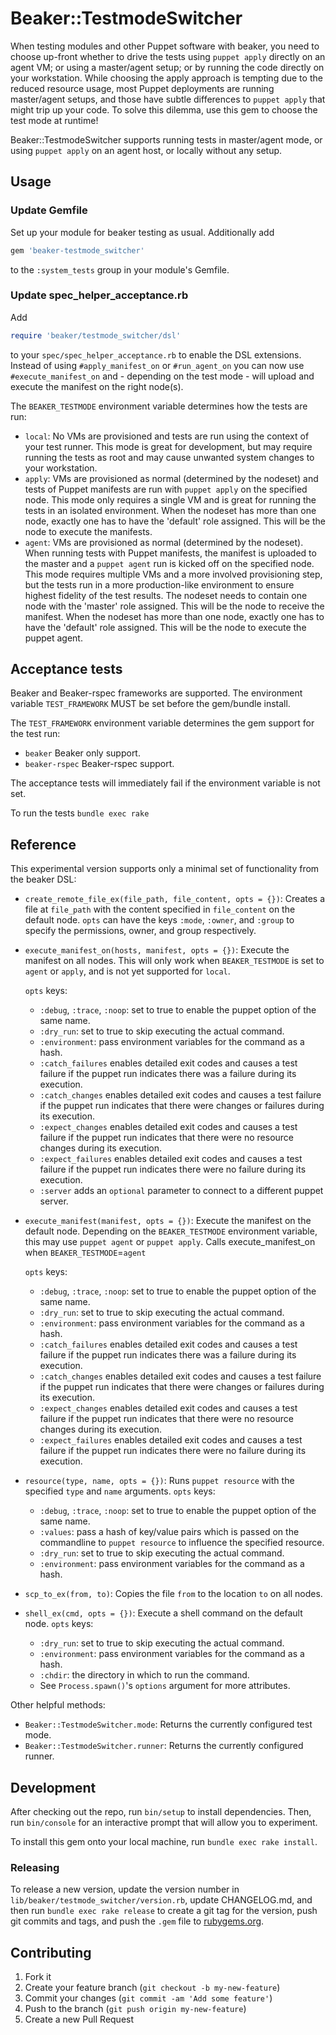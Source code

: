 # Beaker::TestmodeSwitcher

When testing modules and other Puppet software with beaker, you need to choose up-front whether to drive the tests using `puppet apply` directly on an agent VM; or using a master/agent setup; or by running the code directly on your workstation. While choosing the apply approach is tempting due to the reduced resource usage, most Puppet deployments are running master/agent setups, and those have subtle differences to `puppet apply` that might trip up your code. To solve this dilemma, use this gem to choose the test mode at runtime!

Beaker::TestmodeSwitcher supports running tests in master/agent mode, or using `puppet apply` on an agent host, or locally without any setup.

## Usage

### Update Gemfile

Set up your module for beaker testing as usual. Additionally add

```ruby
gem 'beaker-testmode_switcher'
```

to the `:system_tests` group in your module's Gemfile.

### Update spec_helper_acceptance.rb

Add

```ruby
require 'beaker/testmode_switcher/dsl'
```

to your `spec/spec_helper_acceptance.rb` to enable the DSL extensions. Instead of using `#apply_manifest_on` or `#run_agent_on` you can now use `#execute_manifest_on` and - depending on the test mode - will upload and execute the manifest on the right node(s).

The `BEAKER_TESTMODE` environment variable determines how the tests are run:

* `local`: No VMs are provisioned and tests are run using the context of your test runner. This mode is great for development, but may require running the tests as root and may cause unwanted system changes to your workstation.
* `apply`: VMs are provisioned as normal (determined by the nodeset) and tests of Puppet manifests are run with `puppet apply` on the specified node. This mode only requires a single VM and is great for running the tests in an isolated environment. When the nodeset has more than one node, exactly one has to have the 'default' role assigned. This will be the node to execute the manifests.
* `agent`: VMs are provisioned as normal (determined by the nodeset). When running tests with Puppet manifests, the manifest is uploaded to the master and a `puppet agent` run is kicked off on the specified node. This mode requires multiple VMs and a more involved provisioning step, but the tests run in a more production-like environment to ensure highest fidelity of the test results. The nodeset needs to contain one node with the 'master' role assigned. This will be the node to receive the manifest. When the nodeset has more than one node, exactly one has to have the 'default' role assigned. This will be the node to execute the puppet agent.

## Acceptance tests

Beaker and Beaker-rspec frameworks are supported. The environment variable `TEST_FRAMEWORK` MUST be set before the gem/bundle install.

The `TEST_FRAMEWORK` environment variable determines the gem support for the test run:
* `beaker` Beaker only support.
* `beaker-rspec` Beaker-rspec support.

The acceptance tests will immediately fail if the environment variable is not set.

To run the tests `bundle exec rake`

## Reference

This experimental version supports only a minimal set of functionality from the beaker DSL:

* `create_remote_file_ex(file_path, file_content, opts = {})`: Creates a file at `file_path` with the content specified in `file_content` on the default node. `opts` can have the keys `:mode`, `:owner`, and `:group` to specify the permissions, owner, and group respectively.

* `execute_manifest_on(hosts, manifest, opts = {})`: Execute the manifest on all nodes. This will only work when `BEAKER_TESTMODE` is set to `agent` or `apply`, and is not yet supported for `local`.

  `opts` keys:
  * `:debug`, `:trace`, `:noop`: set to true to enable the puppet option of the same name.
  * `:dry_run`: set to true to skip executing the actual command.
  * `:environment`: pass environment variables for the command as a hash.
  * `:catch_failures` enables detailed exit codes and causes a test failure if the puppet run indicates there was a failure during its execution.
  * `:catch_changes` enables detailed exit codes and causes a test failure if the puppet run indicates that there were changes or failures during its execution.
  * `:expect_changes` enables detailed exit codes and causes a test failure if the puppet run indicates that there were no resource changes during its execution.
  * `:expect_failures` enables detailed exit codes and causes a test failure if the puppet run indicates there were no failure during its execution.
  * `:server` adds an `optional`  parameter to connect to a different puppet server.

* `execute_manifest(manifest, opts = {})`: Execute the manifest on the default node. Depending on the `BEAKER_TESTMODE` environment variable, this may use `puppet agent` or `puppet apply`. Calls execute_manifest_on when `BEAKER_TESTMODE`=`agent`

  `opts` keys:
  * `:debug`, `:trace`, `:noop`: set to true to enable the puppet option of the same name.
  * `:dry_run`: set to true to skip executing the actual command.
  * `:environment`: pass environment variables for the command as a hash.
  * `:catch_failures` enables detailed exit codes and causes a test failure if the puppet run indicates there was a failure during its execution.
  * `:catch_changes` enables detailed exit codes and causes a test failure if the puppet run indicates that there were changes or failures during its execution.
  * `:expect_changes` enables detailed exit codes and causes a test failure if the puppet run indicates that there were no resource changes during its execution.
  * `:expect_failures` enables detailed exit codes and causes a test failure if the puppet run indicates there were no failure during its execution.

* `resource(type, name, opts = {})`: Runs `puppet resource` with the specified `type` and `name` arguments.
  `opts` keys:
  * `:debug`, `:trace`, `:noop`: set to true to enable the puppet option of the same name.
  * `:values`: pass a hash of key/value pairs which is passed on the commandline to `puppet resource` to influence the specified resource.
  * `:dry_run`: set to true to skip executing the actual command.
  * `:environment`: pass environment variables for the command as a hash.

* `scp_to_ex(from, to)`: Copies the file `from` to the location `to` on all nodes.

* `shell_ex(cmd, opts = {})`: Execute a shell command on the default node.
  `opts` keys:
  * `:dry_run`: set to true to skip executing the actual command.
  * `:environment`: pass environment variables for the command as a hash.
  * `:chdir`: the directory in which to run the command.
  * See `Process.spawn()`'s `options` argument for more attributes.

Other helpful methods:

* `Beaker::TestmodeSwitcher.mode`: Returns the currently configured test mode.
* `Beaker::TestmodeSwitcher.runner`: Returns the currently configured runner.

## Development

After checking out the repo, run `bin/setup` to install dependencies. Then, run `bin/console` for an interactive prompt that will allow you to experiment.

To install this gem onto your local machine, run `bundle exec rake install`.

### Releasing

To release a new version, update the version number in `lib/beaker/testmode_switcher/version.rb`, update CHANGELOG.md, and then run `bundle exec rake release` to create a git tag for the version, push git commits and tags, and push the `.gem` file to [rubygems.org](https://rubygems.org).

## Contributing

1. Fork it
2. Create your feature branch (`git checkout -b my-new-feature`)
3. Commit your changes (`git commit -am 'Add some feature'`)
4. Push to the branch (`git push origin my-new-feature`)
5. Create a new Pull Request
